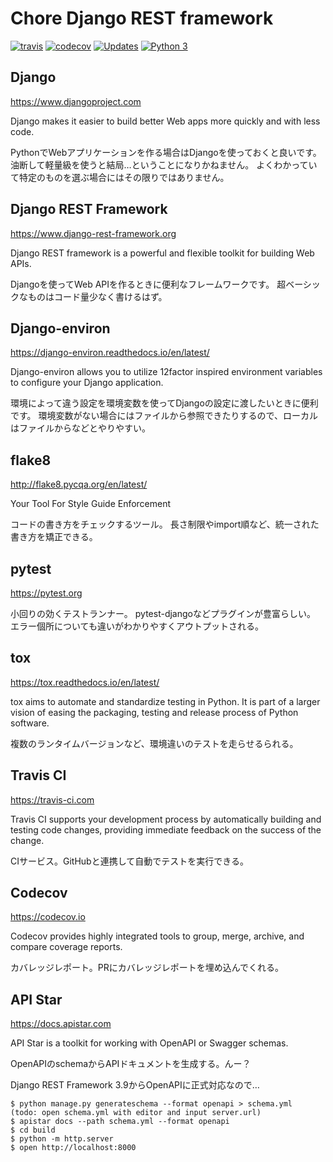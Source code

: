 # Chore Django REST framework

[![travis](https://travis-ci.com/tsuyukimakoto/chore_drf.svg?branch=master)](https://travis-ci.com/tsuyukimakoto/chore_drf) [![codecov](https://codecov.io/gh/tsuyukimakoto/chore_drf/branch/master/graph/badge.svg)](https://codecov.io/gh/tsuyukimakoto/chore_drf) [![Updates](https://pyup.io/repos/github/tsuyukimakoto/chore_drf/shield.svg)](https://pyup.io/repos/github/tsuyukimakoto/chore_drf/) [![Python 3](https://pyup.io/repos/github/tsuyukimakoto/chore_drf/python-3-shield.svg)](https://pyup.io/repos/github/tsuyukimakoto/chore_drf/)

Django
-----------------------------------

https://www.djangoproject.com

Django makes it easier to build better Web apps more quickly and with less code.

PythonでWebアプリケーションを作る場合はDjangoを使っておくと良いです。
油断して軽量級を使うと結局…ということになりかねません。
よくわかっていて特定のものを選ぶ場合にはその限りではありません。

Django REST Framework
-----------------------------------

https://www.django-rest-framework.org

Django REST framework is a powerful and flexible toolkit for building Web APIs.

Djangoを使ってWeb APIを作るときに便利なフレームワークです。
超ベーシックなものはコード量少なく書けるはず。

Django-environ
-----------------------------------

https://django-environ.readthedocs.io/en/latest/

Django-environ allows you to utilize 12factor inspired environment variables to configure your Django application.

環境によって違う設定を環境変数を使ってDjangoの設定に渡したいときに便利です。
環境変数がない場合にはファイルから参照できたりするので、ローカルはファイルからなどとやりやすい。

flake8
-----------------------------------

http://flake8.pycqa.org/en/latest/

Your Tool For Style Guide Enforcement

コードの書き方をチェックするツール。
長さ制限やimport順など、統一された書き方を矯正できる。

pytest
-----------------------------------

https://pytest.org

小回りの効くテストランナー。
pytest-djangoなどプラグインが豊富らしい。
エラー個所についても違いがわかりやすくアウトプットされる。

tox
-----------------------------------

https://tox.readthedocs.io/en/latest/

tox aims to automate and standardize testing in Python. It is part of a larger vision of easing the packaging, testing and release process of Python software.

複数のランタイムバージョンなど、環境違いのテストを走らせるられる。

Travis CI
-----------------------------------

https://travis-ci.com

Travis CI supports your development process by automatically building and testing code changes, providing immediate feedback on the success of the change.

CIサービス。GitHubと連携して自動でテストを実行できる。

Codecov
-----------------------------------

https://codecov.io

Codecov provides highly integrated tools to group, merge, archive, and compare coverage reports.

カバレッジレポート。PRにカバレッジレポートを埋め込んでくれる。

API Star
-----------------------------------

https://docs.apistar.com

API Star is a toolkit for working with OpenAPI or Swagger schemas.

OpenAPIのschemaからAPIドキュメントを生成する。んー？

Django REST Framework 3.9からOpenAPIに正式対応なので…

```
$ python manage.py generateschema --format openapi > schema.yml
(todo: open schema.yml with editor and input server.url)
$ apistar docs --path schema.yml --format openapi
$ cd build
$ python -m http.server
$ open http://localhost:8000
```
